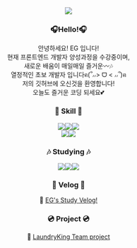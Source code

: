 <!--
**eungyeong-kim/eungyeong-kim** is a ✨ _special_ ✨ repository because its `README.md` (this file) appears on your GitHub profile.

Here are some ideas to get you started:

- 🔭 I’m currently working on ...
- 🌱 I’m currently learning ...
- 👯 I’m looking to collaborate on ...
- 🤔 I’m looking for help with ...
- 💬 Ask me about ...
- 📫 How to reach me: ...
- 😄 Pronouns: ...
- ⚡ Fun fact: ...
-->
<div align=center>
<img src="https://capsule-render.vercel.app/api?type=waving&color=&height=200&section=header&text=EG's%20GitHub!&fontSize=90" />
</div>

<div align=center>

### 🎧Hello!🎧
<p>안녕하세요! EG 입니다! <br> 현재 프론트엔드 개발자 양성과정을 수강중이며, <br> 새로운 배움이 매일매일 즐거운〰️🎶<br>열정적인 초보 개발자 입니다ฅ(՞៸៸> ᗜ < ៸៸՞)ฅ <br> 저의 깃허브에 오신것을 환영합니다!<br> 오늘도 즐거운 코딩 되세요💕 </p>
  
  ### 🎹 Skill 🎹
<img src="https://img.shields.io/badge/HTML5-E34F26?style=for-the-badge&logo=html5&logoColor=white"><img src="https://img.shields.io/badge/CSS3-1572B6?style=for-the-badge&logo=css3&logoColor=white"><img src="https://img.shields.io/badge/JavaScript-F7DF1E?style=for-the-badge&logo=JavaScript&logoColor=white"><br><img src="https://img.shields.io/badge/jQuery-0769AD?style=for-the-badge&logo=jquery&logoColor=white"><img src="https://img.shields.io/badge/Vue.js-35495E?style=for-the-badge&logo=vue.js&logoColor=4FC08D">
</div>

<div align=center>
  
  ### 🎶 Studying 🎶
  <img src="https://img.shields.io/badge/React-20232A?style=for-the-badge&logo=react&logoColor=61DAFB"><img src="https://img.shields.io/badge/Firebase-039BE5?style=for-the-badge&logo=Firebase&logoColor=white"><img src="https://img.shields.io/badge/Redux-593D88?style=for-the-badge&logo=redux&logoColor=white">
</div>

<div align=center>
  
  ### 🎵 Velog 🎵
  🔗 <a href="https://velog.io/@sagwa00/posts">EG's Study Velog!</a>
</div>

<div align=center>
  
  ### 💿 Project 💿
  🔗 <a href="https://laundryking-5a8d5.web.app/">LaundryKing Team project</a>
</div>
